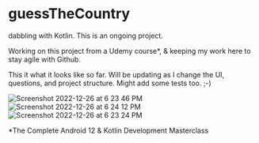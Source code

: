 # guessTheCountry
dabbling with Kotlin.  This is an ongoing project.

Working on this project from a Udemy course*, & keeping my work here to stay agile with Github.

This it what it looks like so far.  Will be updating as I change the UI, questions, and project structure.  Might add some tests too. ;-)

![Screenshot 2022-12-26 at 6 23 46 PM](https://user-images.githubusercontent.com/911618/209588219-bbdf44b3-d461-4f19-97cc-62eb96b29504.png)
![Screenshot 2022-12-26 at 6 24 12 PM](https://user-images.githubusercontent.com/911618/209588218-070a2cc9-7ea0-486b-b07d-9b6fc54b7ae3.png)
![Screenshot 2022-12-26 at 6 23 24 PM](https://user-images.githubusercontent.com/911618/209588220-b45aaf6e-54d5-406f-9357-2bfd6d220cb2.png)

*The Complete Android 12 & Kotlin Development Masterclass


